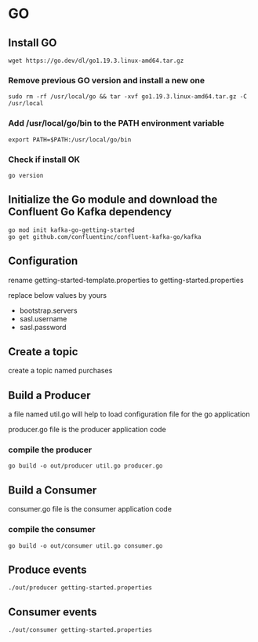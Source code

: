 # GO

## Install GO 

```
wget https://go.dev/dl/go1.19.3.linux-amd64.tar.gz
```


### Remove previous GO version and install a new one

```
sudo rm -rf /usr/local/go && tar -xvf go1.19.3.linux-amd64.tar.gz -C /usr/local
```

### Add /usr/local/go/bin to the PATH environment variable
```
export PATH=$PATH:/usr/local/go/bin
```

### Check if install OK

```
go version
```

## Initialize the Go module and download the Confluent Go Kafka dependency

```
go mod init kafka-go-getting-started
go get github.com/confluentinc/confluent-kafka-go/kafka
```



## Configuration

rename getting-started-template.properties to getting-started.properties


replace below values by yours 
- bootstrap.servers
- sasl.username
- sasl.password

## Create a topic

create a topic named purchases

## Build a Producer

a file named util.go will help to load configuration file for the go application

producer.go file is the producer application code


### compile the producer

```
go build -o out/producer util.go producer.go
```
## Build a Consumer

consumer.go file is the consumer application code 

### compile the consumer

```
go build -o out/consumer util.go consumer.go
```

## Produce events 

```
./out/producer getting-started.properties
```

## Consumer events 

```
./out/consumer getting-started.properties 
```

